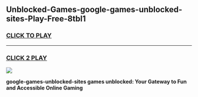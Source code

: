 
## Unblocked-Games-google-games-unblocked-sites-Play-Free-8tbl1
<h3>
<a href="https://premium76.site?title=google-games-unblocked-sites&ref=22A">CLICK TO PLAY</a></h3>
<hr>

<h3>
<a href="https://premium76.site?title=google-games-unblocked-sites&ref=22A">CLICK 2 PLAY</a>
  
</h3>

<a href="https://premium76.site?title=google-games-unblocked-sites&ref=22A"><img src="https://clearcache.store/games.png"></a>


**google-games-unblocked-sites games unblocked: Your Gateway to Fun and Accessible Online Gaming**
